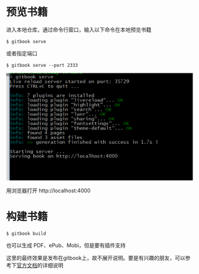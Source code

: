 # 预览书籍

进入本地仓库，通过命令行窗口，输入以下命令在本地预览书籍

```
$ gitbook serve
```

或者指定端口

```
$ gitbook serve --port 2333
```

![6-1](assets/6-1.png)

用浏览器打开 http://localhost:4000

# 构建书籍

```
$ gitbook build
```

也可以生成 PDF、ePub、Mobi，但是要有插件支持

这里的最终效果是发布在gitbook上，故不展开说明。要是有兴趣的朋友，可以参考下[官方文档](http://gitbook.hushuang.me/ebook.html)的详细说明

